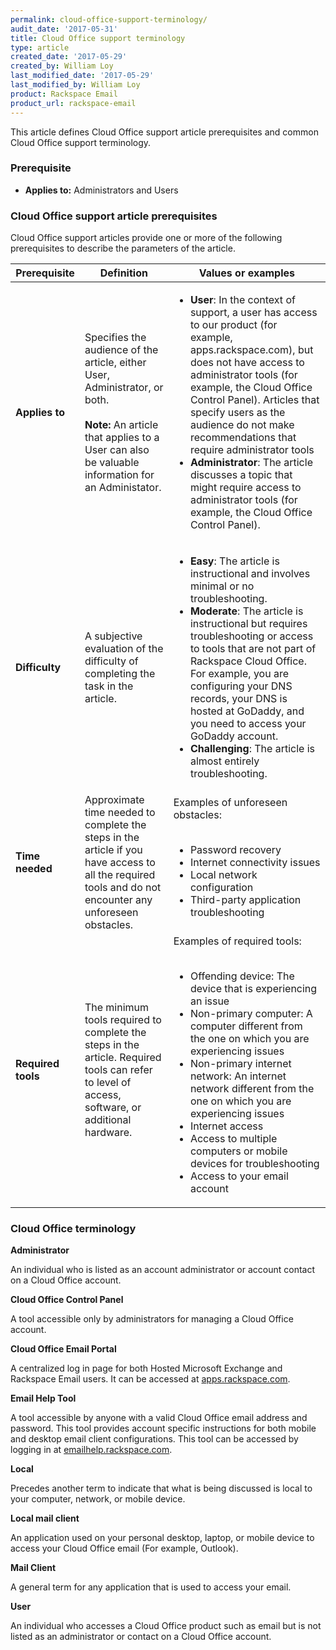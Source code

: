 ```yaml
---
permalink: cloud-office-support-terminology/
audit_date: '2017-05-31'
title: Cloud Office support terminology
type: article
created_date: '2017-05-29'
created_by: William Loy
last_modified_date: '2017-05-29'
last_modified_by: William Loy
product: Rackspace Email
product_url: rackspace-email
---
```


This article defines Cloud Office support article prerequisites and common Cloud Office support terminology.

### Prerequisite

- **Applies to:** Administrators and Users

### Cloud Office support article prerequisites

Cloud Office support articles provide one or more of the following prerequisites to describe the parameters of the article.

Prerequisite | Definition | Values or examples
--- | --- | ---
**Applies to** | Specifies the audience of the article, either User, Administrator, or both.<br/><br/><strong>Note:</strong> An article that applies to a User can also be valuable information for an Administator. | <ul><li><strong>User</strong>: In the context of support, a user has access to our product (for example, apps.rackspace.com), but does not have access to administrator tools (for example, the Cloud Office Control Panel). Articles that specify users as the audience do not make recommendations that require administrator tools</li><li><strong>Administrator</strong>: The article discusses a topic that might require access to administrator tools (for example, the Cloud Office Control Panel).</li></ul>
**Difficulty** | A subjective evaluation of the difficulty of completing the task in the article. | <ul><li><strong>Easy</strong>: The article is instructional and involves minimal or no troubleshooting.</li><li><strong>Moderate</strong>: The article is instructional but requires troubleshooting or access to tools that are not part of Rackspace Cloud Office. For example, you are configuring your DNS records, your DNS is hosted at GoDaddy, and you need to access your GoDaddy account.</li><li><strong>Challenging</strong>: The article is almost entirely troubleshooting.</li></ul>
**Time needed** | Approximate time needed to complete the steps in the article if you have access to all the required tools and do not encounter any unforeseen obstacles. | Examples of unforeseen obstacles:<br/><br/><ul><li>Password recovery</li><li>Internet connectivity issues</li><li>Local network configuration</li><li>Third-party application troubleshooting</li></ul>
**Required tools** | The minimum tools required to complete the steps in the article. Required tools can refer to level of access, software, or additional hardware. | Examples of required tools:<br/><br/><ul><li>Offending device: The device that is experiencing an issue</li><li>Non-primary computer: A computer different from the one on which you are experiencing issues</li><li>Non-primary internet network: An internet network different from the one on which you are experiencing issues</li><li>Internet access</li><li>Access to multiple computers or mobile devices for troubleshooting</li><li>Access to your email account</li></ul>

### Cloud Office terminology

**Administrator** 

   An individual who is listed as an account administrator or account contact on a Cloud Office account.

**Cloud Office Control Panel** 
   
   A tool accessible only by administrators for managing a Cloud Office account.

**Cloud Office Email Portal** 

   A centralized log in page for both Hosted Microsoft Exchange and Rackspace Email users. It can be accessed at [apps.rackspace.com](apps.rackspace.com).

**Email Help Tool** 

   A tool accessible by anyone with a valid Cloud Office email address and password. This tool provides account specific instructions for both mobile and desktop email client configurations. This tool can be accessed by logging in at [emailhelp.rackspace.com](emailhelp.rackspace.com).

**Local** 

   Precedes another term to indicate that what is being discussed is local to your computer, network, or mobile device.  

**Local mail client**

   An application used on your personal desktop, laptop, or mobile device to access your Cloud Office email (For example, Outlook).

**Mail Client** 

   A general term for any application that is used to access your email.

**User** 

   An individual who accesses a Cloud Office product such as email but is not listed as an administrator or contact on a Cloud Office account.
